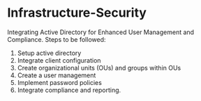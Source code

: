 # Infrastructure-Security
Integrating Active Directory for Enhanced User Management and Compliance.
Steps to be followed:
1. Setup active directory
2. Integrate client configuration
3. Create organizational units (OUs) and groups within OUs
4. Create a user management
5. Implement password policies
6. Integrate compliance and reporting.
